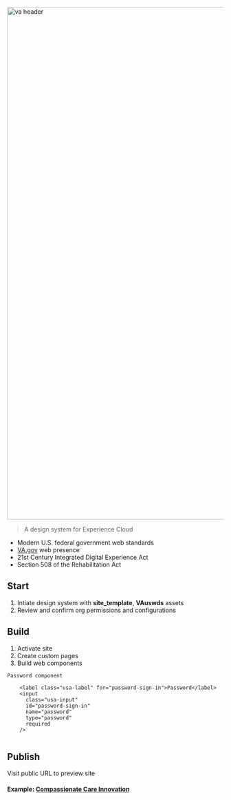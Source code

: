<img width="1191" alt="va header" src="https://user-images.githubusercontent.com/104940944/171872105-9676d357-4a29-4427-9dfa-4f4d846f75be.png">

> A design system for Experience Cloud
* Modern U.S. federal government web standards
* [VA.gov](https://www.va.gov/) web presence
* 21st Century Integrated Digital Experience Act
* Section 508 of the Rehabilitation Act

## Start
1. Intiate design system with **site_template**, **VAuswds** assets
2. Review and confirm org permissions and configurations

## Build
1. Activate site
2. Create custom pages
3. Build web components

```
Password component

    <label class="usa-label" for="password-sign-in">Password</label>
    <input
      class="usa-input"
      id="password-sign-in"
      name="password"
      type="password"
      required
    />
    
```


## Publish
Visit public URL to preview site


#### Example: [Compassionate Care Innovation](https://ccidev-vacommunity.cs133.force.com/ccisubmissionportal)
